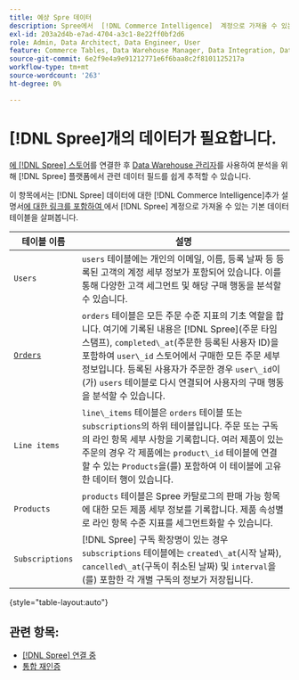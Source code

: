 ```yaml
---
title: 예상 Spre 데이터
description: Spree에서  [!DNL Commerce Intelligence]  계정으로 가져올 수 있는 기본 데이터 테이블을 살펴봅니다.
exl-id: 203a2d4b-e7ad-4704-a3c1-8e22ff0bf2d6
role: Admin, Data Architect, Data Engineer, User
feature: Commerce Tables, Data Warehouse Manager, Data Integration, Data Import/Export
source-git-commit: 6e2f9e4a9e91212771e6f6baa8c2f8101125217a
workflow-type: tm+mt
source-wordcount: '263'
ht-degree: 0%

---
```


# [!DNL Spree]개의 데이터가 필요합니다.

[에 [!DNL Spree] 스토어](../../../data-analyst/importing-data/integrations/spree.md)를 연결한 후 [Data Warehouse 관리자](../../data-warehouse-mgr/tour-dwm.md)를 사용하여 분석을 위해 [!DNL Spree] 플랫폼에서 관련 데이터 필드를 쉽게 추적할 수 있습니다.

이 항목에서는 [!DNL Spree] 데이터에 대한 [!DNL Commerce Intelligence]추가 설명서[에 대한 링크를 포함하여 ](https://guides.spreecommerce.org/developer/addresses.html#address)에서 [!DNL Spree] 계정으로 가져올 수 있는 기본 데이터 테이블을 살펴봅니다.

| **테이블 이름** | **설명** |
|-----|-----|
| `Users` | `users` 테이블에는 개인의 이메일, 이름, 등록 날짜 등 등록된 고객의 계정 세부 정보가 포함되어 있습니다. 이를 통해 다양한 고객 세그먼트 및 해당 구매 행동을 분석할 수 있습니다. |
| [`Orders`](https://guides.spreecommerce.org/developer/orders.html#overview) | `orders` 테이블은 모든 주문 수준 지표의 기초 역할을 합니다. 여기에 기록된 내용은 [!DNL Spree]&#x200B;(주문 타임스탬프), `completed\_at`(주문한 등록된 사용자 ID)을 포함하여 `user\_id` 스토어에서 구매한 모든 주문 세부 정보입니다. 등록된 사용자가 주문한 경우 `user\_id`이(가) `users` 테이블로 다시 연결되어 사용자의 구매 행동을 분석할 수 있습니다. |
| `Line items` | `line\_items` 테이블은 `orders` 테이블 또는 `subscriptions`의 하위 테이블입니다. 주문 또는 구독의 라인 항목 세부 사항을 기록합니다. 여러 제품이 있는 주문의 경우 각 제품에는 `product\_id` 테이블에 연결할 수 있는 `Products`을(를) 포함하여 이 테이블에 고유한 데이터 행이 있습니다. |
| `Products` | `products` 테이블은 Spree 카탈로그의 판매 가능 항목에 대한 모든 제품 세부 정보를 기록합니다. 제품 속성별로 라인 항목 수준 지표를 세그먼트화할 수 있습니다. |
| `Subscriptions` | [!DNL Spree] 구독 확장명이 있는 경우 `subscriptions` 테이블에는 `created\_at`(시작 날짜), `cancelled\_at`(구독이 취소된 날짜) 및 `interval`을(를) 포함한 각 개별 구독의 정보가 저장됩니다. |

{style="table-layout:auto"}

## 관련 항목:

* [ [!DNL Spree] 연결 중](../integrations/spree.md)
* [통합 재인증](https://experienceleague.adobe.com/docs/commerce-knowledge-base/kb/how-to/mbi-reauthenticating-integrations.html)
